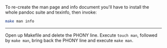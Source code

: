 To re-create the man page and info document you'll have to install the whole pandoc suite and texinfo, then invoke:

```bash
make man info
```

---

Open up Makefile and delete the PHONY line. Execute `touch man`, followed by `make man`, bring back the PHONY line and execute `make man`.
